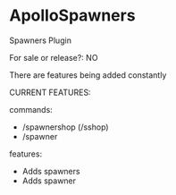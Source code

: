 # ApolloSpawners

Spawners Plugin

For sale or release?: NO

There are features being added constantly 

CURRENT FEATURES: 

commands: 
- /spawnershop (/sshop)
- /spawner

features:

- Adds spawners
- Adds spawner
